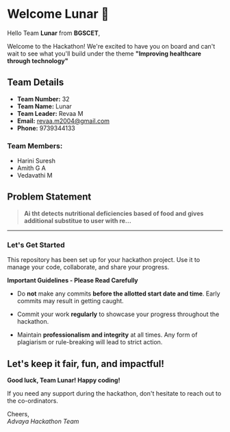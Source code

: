 # Welcome Lunar 👋

Hello Team **Lunar** from **BGSCET**,

Welcome to the Hackathon! We're excited to have you on board and can't wait to see what you'll build under the theme **"Improving healthcare through technology"** 

## Team Details

- **Team Number:** 32  
- **Team Name:** Lunar
- **Team Leader:** Revaa M  
- **Email:** revaa.m2004@gmail.com  
- **Phone:** 9739344133  

### Team Members:
- Harini Suresh 
- Amith G A 
- Vedavathi M 

## Problem Statement

> **Ai tht detects nutritional deficiencies based of food and gives additional substitue to user with re...**

---

### Let's Get Started 

This repository has been set up for your hackathon project. Use it to manage your code, collaborate, and share your progress.

**Important Guidelines - Please Read Carefully**

- Do **not** make any commits **before the allotted start date and time**. Early commits may result in getting caught.
- Commit your work **regularly** to showcase your progress throughout the hackathon.

- Maintain **professionalism and integrity** at all times. Any form of plagiarism or rule-breaking will lead to strict action.

Let's keep it fair, fun, and impactful! 
---

**Good luck, Team Lunar! Happy coding!**

If you need any support during the hackathon, don't hesitate to reach out to the co-ordinators.

Cheers,  
_Advaya Hackathon Team_